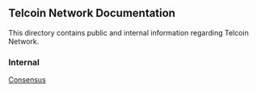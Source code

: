 ## Telcoin Network Documentation

This directory contains public and internal information regarding Telcoin Network.

### Internal
[Consensus](./consensus)